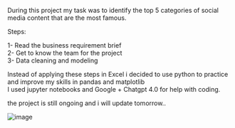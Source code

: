 During this project my task was to identify the top 5 categories of social media content that are the most famous.


Steps:

1- Read the business requirement brief\
2- Get to know the team for the project\
3- Data cleaning and modeling


Instead of applying these steps in Excel i decided to use python to practice and improve my skills in pandas and matplotlib\
I used jupyter notebooks and Google + Chatgpt 4.0 for help with coding.

the project is still ongoing and i will update tomorrow..

![image](https://github.com/user-attachments/assets/60050bea-d65b-4b03-b5ce-fcdadc111cf0)
